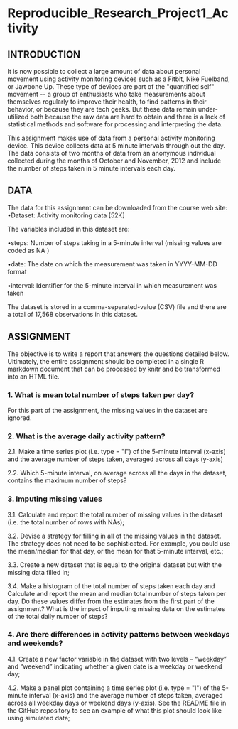 # Reproducible_Research_Project1_Activity

## INTRODUCTION
It is now possible to collect a large amount of data about personal movement using activity monitoring devices such as a Fitbit, Nike Fuelband, or Jawbone Up. These type of devices are part of the "quantified self" movement -- a group of enthusiasts who take measurements about themselves regularly to improve their health, to find patterns in their behavior, or because they are tech geeks. But these data remain under-utilized both because the raw data are hard to obtain and there is a lack of statistical methods and software for processing and interpreting the data.

This assignment makes use of data from a personal activity monitoring device. This device collects data at 5 minute intervals through out the day. The data consists of two months of data from an anonymous individual collected during the months of October and November, 2012 and include the number of steps taken in 5 minute intervals each day.

## DATA
The data for this assignment can be downloaded from the course web site:
•Dataset: Activity monitoring data [52K]

The variables included in this dataset are:

•steps: Number of steps taking in a 5-minute interval (missing values are coded as  NA )


•date: The date on which the measurement was taken in YYYY-MM-DD format


•interval: Identifier for the 5-minute interval in which measurement was taken

The dataset is stored in a comma-separated-value (CSV) file and there are a total of 17,568 observations in this dataset.

## ASSIGNMENT
The objective is to write a report that answers the questions detailed below. Ultimately, the entire assignment should be completed in a single R markdown document that can be processed by knitr and be transformed into an HTML file.

### 1. What is mean total number of steps taken per day?
For this part of the assignment, the missing values in the dataset are ignored.

### 2. What is the average daily activity pattern?
2.1. Make a time series plot (i.e. type = "l") of the 5-minute interval (x-axis) and the average number of steps taken, averaged across all days (y-axis)

2.2. Which 5-minute interval, on average across all the days in the dataset, contains the maximum number of steps?

### 3. Imputing missing values
3.1. Calculate and report the total number of missing values in the dataset (i.e. the total number of rows with NAs);

3.2. Devise a strategy for filling in all of the missing values in the dataset. The strategy does not need to be sophisticated. For example, you could use the mean/median for that day, or the mean for that 5-minute interval, etc.;

3.3. Create a new dataset that is equal to the original dataset but with the missing data filled in;

3.4. Make a histogram of the total number of steps taken each day and Calculate and report the mean and median total number of steps taken per day. Do these values differ from the estimates from the first part of the assignment? What is the impact of imputing missing data on the estimates of the total daily number of steps?

### 4. Are there differences in activity patterns between weekdays and weekends?
4.1. Create a new factor variable in the dataset with two levels – “weekday” and “weekend” indicating whether a given date is a weekday or weekend day;

4.2. Make a panel plot containing a time series plot (i.e. type = "l") of the 5-minute interval (x-axis) and the average number of steps taken, averaged across all weekday days or weekend days (y-axis). See the README file in the GitHub repository to see an example of what this plot should look like using simulated data;


